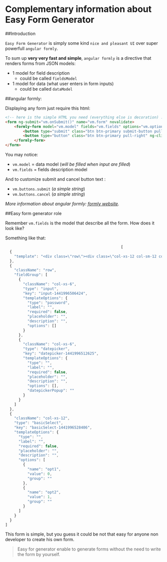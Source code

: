 Complementary information about Easy Form Generator
====

##Introduction

`Easy Form Generator` is simply some kind `nice and pleasant UI` over super powerfull `angular formly`.

To sum up **very very fast and simple**, `angular formly` is a directive that renders forms from JSON models:
- 1 model for field description
	- could be called `fieldsModel`
- 1 model for data (what user enters in form inputs)
	- could be called `dataModel`

##angular formly:

Displaying any form just require this html:

```html
<!-- here is the simple HTML you need (everything else is decoration) : -->
<form ng-submit="vm.onSubmit()" name="vm.form" novalidate>
	<formly-form model="vm.model" fields="vm.fields" options="vm.options" form="vm.form">
		<button type="submit" class="btn btn-primary submit-button pull-right" ng-disabled="vm.form.$invalid">{{vm.buttons.submit}}</button>
		<button type="button" class="btn btn-primary pull-right" ng-click="vm.options.resetModel()">{{vm.buttons.cancel}}</button>
	</formly-form>
</form>
```

You may notice:

- `vm.model` 	= data model (*will be filled when input are filled*)
- `vm.fields` = fields description model

And to customize submit and cancel button text :

- `vm.buttons.submit` (*a simple string*)
- `vm.buttons.cancel` (*a simple string*)

*More information about angular formly: [formly website](http://angular-formly.com).*

##Easy form generator role

Remember `vm.fields` is the model that describe all the form.
How does it look like?

Something like that:
```javascript
													[
  {
    "template": "<div class=\"row\"><div class=\"col-xs-12 col-sm-12 col-md-12 col-lg-12\"><h2 class=\"text-center\">Super nice Forms<h2></div></div><hr/>"
  },
  {
    "className": "row",
    "fieldGroup": [
      {
        "className": "col-xs-6",
        "type": "input",
        "key": "input-1441996506424",
        "templateOptions": {
          "type": "password",
          "label": "",
          "required": false,
          "placeholder": "",
          "description": "",
          "options": []
        }
      },
      {
        "className": "col-xs-6",
        "type": "datepicker",
        "key": "datepicker-1441996512625",
        "templateOptions": {
          "type": "",
          "label": "",
          "required": false,
          "placeholder": "",
          "description": "",
          "options": [],
          "datepickerPopup": ""
        }
      }
    ]
  },
  {
    "className": "col-xs-12",
    "type": "basicSelect",
    "key": "basicSelect-1441996528406",
    "templateOptions": {
      "type": "",
      "label": "",
      "required": false,
      "placeholder": "",
      "description": "",
      "options": [
        {
          "name": "opt1",
          "value": 0,
          "group": ""
        },
        {
          "name": "opt2",
          "value": 1,
          "group": ""
        }
      ]
    }
  }
]
```

This form is simple, but you guess it could be not that easy for anyone non developer to create his own form.

>Easy for generator enable to generate forms without the need to write the form by yourself.
